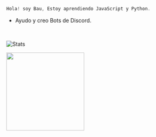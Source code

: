 ```js
Hola! soy Bau, Estoy aprendiendo JavaScript y Python.
```

-  Ayudo y creo Bots de Discord. <br />

<br />

![Stats](https://github-readme-stats.vercel.app/api?username=bauti0&show_icons=true&theme=radical)

<div align="left">
  <a href="https://discord.com/users/890716018379460688">
    <img src="https://lanyard.cnrad.dev/api/890716018379460688" align="left" height="205">
  </a>
</div>
